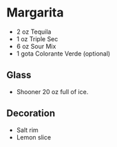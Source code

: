 # Margarita
- 2 oz Tequila
- 1 oz Triple Sec
- 6 oz Sour Mix
- 1 gota Colorante Verde (optional)

## Glass
- Shooner 20 oz full of ice.

## Decoration
- Salt rim
- Lemon slice

